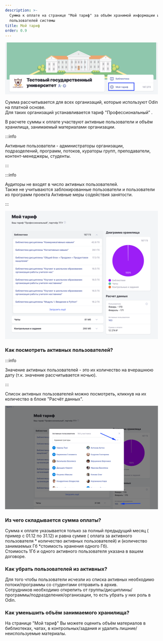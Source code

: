 ```yaml
---
description: >-
  Сумма к оплате на странице "Мой тариф" за объём хранимой информации и активных
  пользователей системы
title: Мой тариф
order: 0.9
---
```


![](<../../.gitbook/assets/image (236).png>)

Сумма рассчитывается для всех организаций, которые используют   Odin на платной основе. \
Для таких организаций устанавливается тариф "Профессиональный” .

В расчете суммы к оплате участвуют активные пользователи и объём хранилища, занимаемый материалами организации.

:::info 

Активные пользователи - администраторы организации, подразделений, программ, потоков, кураторы групп, преподаватели, контент-менеджеры, студенты.

:::

:::info 

Аудиторы не входят в число активных пользователей. \
Также не учитываются заблокированные пользователи и пользователи из программ проекта Активные меры содействия занятости.

:::

![](<../../.gitbook/assets/image (237).png>)

### Как посмотреть активных пользователей?

:::info 

Значение активных пользователей - это их количество на вчерашнюю дату (т.к. значение рассчитывается ночью).

:::

Список активных пользователей можно посмотреть, кликнув на их количество в блоке "Расчёт данных".

![](<../../.gitbook/assets/image (1) (1) (1) (1) (1) (1) (1) (1) (1) (1) (1) (1) (1) (1) (1) (1) (1) (1) (1) (1) (1) (1) (1) (1) (1) (1) (1) (1) (1) (1) (1) (1) (1) (1) (1) (1) (1) (1) (1) (1) (1) (1) (1) (1) (1) (1) (1) (1) (1) (1) (1).png>)

### Из чего складывается сумма оплаты?

Сумма к оплате указывается только за полный предыдущий месяц ( пример с 01.12 по 31.12) и равна сумме ( оплата за активного пользователя \* количество активных пользователей) и (количество занимаемых Гб \*стоимость хранения одного Гб).\
Стоимость 1Гб и одного активного пользователя указана в вашем договоре.

### Как убрать пользователей из активных?

Для того чтобы пользователи исчезли из списка активных необходимо потоки/программы со студентами отправить в архив.\
Сотрудников необходимо открепить от группы/дисциплины/программы/подразделения/организации, то есть убрать у них роль в Odin.

### Как уменьшить объём занимаемого хранилища?

На странице "Мой тариф" Вы можете оценить  объём материалов в библиотеках, чатах, в контрольных/задания и удалить лишние/неиспользуемые материалы.